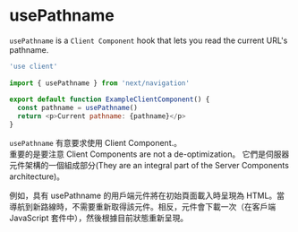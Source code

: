 # usePathname
`usePathname` is a `Client Component` hook that lets you read the current URL's pathname.

```js
'use client'
 
import { usePathname } from 'next/navigation'
 
export default function ExampleClientComponent() {
  const pathname = usePathname()
  return <p>Current pathname: {pathname}</p>
}
```

`usePathname` 有意要求使用 Client Component.。   
重要的是要注意 Client Components are not a de-optimization。
它們是伺服器元件架構的一個組成部分(They are an integral part of the Server Components architecture)。


例如，具有 usePathname 的用戶端元件將在初始頁面載入時呈現為 HTML。當導航到新路線時，不需要重新取得該元件。相反，元件會下載一次（在客戶端 JavaScript 套件中），然後根據目前狀態重新呈現。
